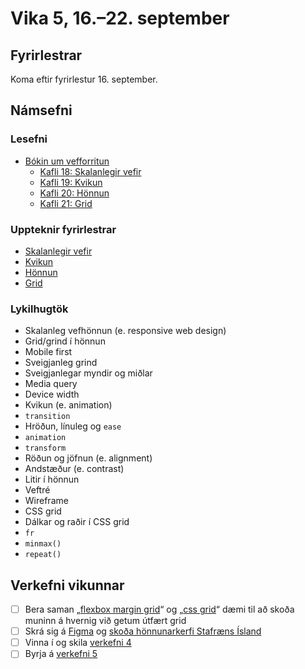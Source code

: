 # Vika 5, 16.–22. september

## Fyrirlestrar

Koma eftir fyrirlestur 16. september.

## Námsefni

### Lesefni

- [Bókin um vefforritun](https://bok.vefforritun.is/)
  - [Kafli 18: Skalanlegir vefir](https://bok.vefforritun.is/18.skalanlegir.html)
  - [Kafli 19: Kvikun](https://bok.vefforritun.is/19.kvikun.html)
  - [Kafli 20: Hönnun](https://bok.vefforritun.is/20.honnun.html)
  - [Kafli 21: Grid](https://bok.vefforritun.is/21.grid.html)

### Uppteknir fyrirlestrar

- [Skalanlegir vefir](../namsefni/15.responsive/)
- [Kvikun](../namsefni/16.kvikun/)
- [Hönnun](../namsefni/17.honnun/)
- [Grid](../namsefni/18.grid/)

### Lykilhugtök

- Skalanleg vefhönnun (e. responsive web design)
- Grid/grind í hönnun
- Mobile first
- Sveigjanleg grind
- Sveigjanlegar myndir og miðlar
- Media query
- Device width
- Kvikun (e. animation)
- `transition`
- Hröðun, línuleg og `ease`
- `animation`
- `transform`
- Röðun og jöfnun (e. alignment)
- Andstæður (e. contrast)
- Litir í hönnun
- Veftré
- Wireframe
- CSS grid
- Dálkar og raðir í CSS grid
- `fr`
- `minmax()`
- `repeat()`

## Verkefni vikunnar

- [ ] Bera saman „[flexbox margin grid](../namsefni/15.responsive/daemi/09.flex-rwd.html)“ og „[css grid](../namsefni/19.grid/daemi/04.grid-rwd.html)“ dæmi til að skoða muninn á hvernig við getum útfært grid
- [ ] Skrá sig á [Figma](https://www.figma.com/) og [skoða hönnunarkerfi Stafræns Ísland](https://www.figma.com/@islandis)
- [ ] Vinna í og skila [verkefni 4](https://github.com/vefforritun/vef1-2024-v4)
- [ ] Byrja á [verkefni 5](https://github.com/vefforritun/vef1-2024-v5)

